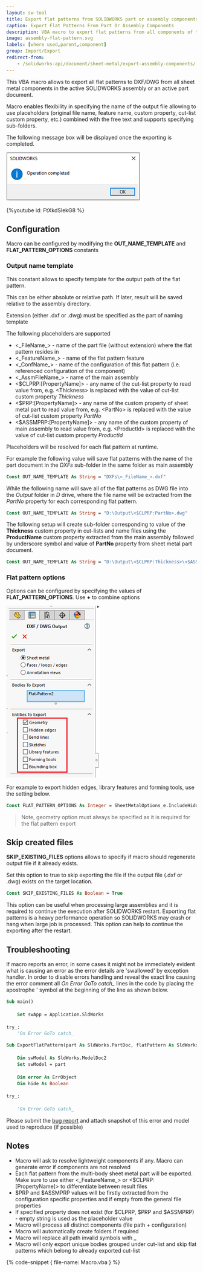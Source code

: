 ```yaml
---
layout: sw-tool
title: Export flat patterns from SOLIDWORKS part or assembly components
caption: Export Flat Patterns From Part Or Assembly Components
description: VBA macro to export flat patterns from all components of the active assembly or active part
image: assembly-flat-pattern.svg
labels: [where used,parent,component]
group: Import/Export
redirect-from:
    - /solidworks-api/document/sheet-metal/export-assembly-components/
---
```

This VBA macro allows to export all flat patterns to DXF/DWG from all sheet metal components in the active SOLIDWORKS assembly or an active part document.

Macro enables flexibility in specifying the name of the output file allowing to use placeholders (original file name, feature name, custom property, cut-list custom property, etc.) combined with the free text and supports specifying sub-folders.

The following message box will be displayed once the exporting is completed.

![Message box displayed when exporting is completed](operation-completed.png)

{%youtube id: FtXkdSlekG8 %}

## Configuration

Macro can be configured by modifying the **OUT_NAME_TEMPLATE** and **FLAT_PATTERN_OPTIONS** constants

### Output name template

This constant allows to specify template for the output path of the flat pattern.

This can be either absolute or relative path. If later, result will be saved relative to the assembly directory.

Extension (either .dxf or .dwg) must be specified as the part of naming template

The following placeholders are supported

* <\_FileName\_> - name of the part file (without extension) where the flat pattern resides in
* <\_FeatureName\_> - name of the flat pattern feature
* <\_ConfName\_> - name of the configuration of this flat pattern (i.e. referenced configuration of the component)
* <\_AssmFileName\_> - name of the main assembly
* <$CLPRP:[PropertyName]> - any name of the cut-list property to read value from, e.g. \<Thickness\> is replaced with the value of cut-list custom property *Thickness*
* <$PRP:[PropertyName]> - any name of the custom property of sheet metal part to read value from, e.g. \<PartNo\> is replaced with the value of cut-list custom property *PartNo*
* <$ASSMPRP:[PropertyName]> - any name of the custom property of main assembly to read value from, e.g. \<ProductId\> is replaced with the value of cut-list custom property *ProductId*

Placeholders will be resolved for each flat pattern at runtime.

For example the following value will save flat patterns with the name of the part document in the *DXFs* sub-folder in the same folder as main assembly

~~~ vb
Const OUT_NAME_TEMPLATE As String = "DXFs\<_FileName_>.dxf"
~~~

While the following name will save all of the flat patterns as DWG file into the *Output* folder in *D* drive, where the file name will be extracted from the *PartNo* property for each corresponding flat pattern.

~~~ vb
Const OUT_NAME_TEMPLATE As String = "D:\Output\<$CLPRP:PartNo>.dwg"
~~~

The following setup will create sub-folder corresponding to value of the **Thickness** custom property in cut-lists and name files using the **ProductName** custom property extracted from the main assembly followed by underscore symbol and value of **PartNo** property from sheet metal part document.

~~~ vb
Const OUT_NAME_TEMPLATE As String = "D:\Output\<$CLPRP:Thickness>\<$ASSMPRP:ProductName>_<$PRP:PartNo>.dwg"
~~~

### Flat pattern options

Options can be configured by specifying the values of **FLAT_PATTERN_OPTIONS**. Use **+** to combine options

![Flat pattern export options](flat-pattern-export-options.png)

For example to export hidden edges, library features and forming tools, use the setting below.

~~~ vb
Const FLAT_PATTERN_OPTIONS As Integer = SheetMetalOptions_e.IncludeHiddenEdges + SheetMetalOptions_e.ExportLibraryFeatures + SheetMetalOptions_e.ExportFormingTools
~~~

> Note, geometry option must always be specified as it is required for the flat pattern export

## Skip created files

**SKIP_EXISTING_FILES** options allows to specify if macro should regenerate output file if it already exists.

Set this option to true to skip exporting the file if the output file (.dxf or .dwg) exists on the target location.

~~~ vb
Const SKIP_EXISTING_FILES As Boolean = True
~~~

This option can be useful when processing large assemblies and it is required to continue the execution after SOLIDWORKS restart. Exporting flat patterns is a heavy performance operation so SOLIDWORKS may crash or hang when large job is processed. This option can help to continue the exporting after the restart.

## Troubleshooting

If macro reports an error, in some cases it might not be immediately evident what is causing an error as the error details are 'swallowed' by exception handler. In order to disable errors handling and reveal the exact line causing the error comment all *On Error GoTo catch_* lines in the code by placing the apostrophe ' symbol at the beginning of the line as shown below.

~~~ vb jagged
Sub main()
        
    Set swApp = Application.SldWorks
    
try_:
    'On Error GoTo catch_
~~~

~~~ vb jagged
Sub ExportFlatPattern(part As SldWorks.PartDoc, flatPattern As SldWorks.Feature, outFilePath As String, opts As SheetMetalOptions_e, conf As String)
    
    Dim swModel As SldWorks.ModelDoc2
    Set swModel = part
    
    Dim error As ErrObject
    Dim hide As Boolean

try_:
    
    'On Error GoTo catch_
~~~

Please submit the [bug report](https://github.com/xarial/codestack/issues/new?labels=bug) and attach snapshot of this error and model used to reproduce (if possible)

## Notes

* Macro will ask to resolve lightweight components if any. Macro can generate error if components are not resolved
* Each flat pattern from the multi-body sheet metal part will be exported. Make sure to use either <\_FeatureName\_> or <$CLPRP:[PropertyName]> to differentiate between result files
* $PRP and $ASSMPRP values will be firstly extracted from the configuration specific properties and if empty from the general file properties
* If specified property does not exist (for $CLPRP, $PRP and $ASSMPRP) - empty string is used as the placeholder value
* Macro will process all distinct components (file path + configuration)
* Macro will automatically create folders if required
* Macro will replace all path invalid symbols with \_
* Macro will only export unique bodies grouped under cut-list and skip flat patterns which belong to already exported cut-list

{% code-snippet { file-name: Macro.vba } %}
